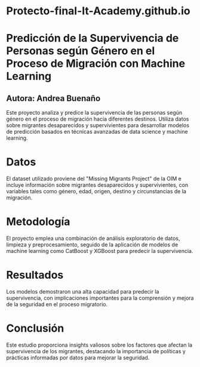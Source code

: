 # Protecto-final-It-Academy.github.io

# Predicción de la Supervivencia de Personas según Género en el Proceso de Migración con Machine Learning

## Autora: Andrea Buenaño

Este proyecto analiza y predice la supervivencia de las personas según género en el proceso de migración hacia diferentes destinos. Utiliza datos sobre migrantes desaparecidos y supervivientes para desarrollar modelos de predicción basados en técnicas avanzadas de data science y machine learning.

# Datos
El dataset utilizado proviene del "Missing Migrants Project" de la OIM e incluye información sobre migrantes desaparecidos y supervivientes, con variables tales como género, edad, origen, destino y circunstancias de la migración.

# Metodología
El proyecto emplea una combinación de análisis exploratorio de datos, limpieza y preprocesamiento, seguido de la aplicación de modelos de machine learning como CatBoost y XGBoost para predecir la supervivencia.

# Resultados
Los modelos demostraron una alta capacidad para predecir la supervivencia, con implicaciones importantes para la comprensión y mejora de la seguridad en el proceso migratorio.

# Conclusión
Este estudio proporciona insights valiosos sobre los factores que afectan la supervivencia de los migrantes, destacando la importancia de políticas y prácticas informadas por datos para mejorar la seguridad.
